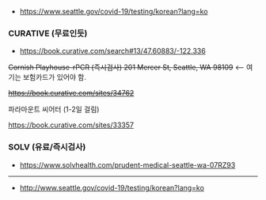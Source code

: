 * https://www.seattle.gov/covid-19/testing/korean?lang=ko




### CURATIVE (무료인듯) ###

* https://book.curative.com/search#13/47.60883/-122.336

~~Cornish Playhouse-rPCR (즉시검사)
201 Mercer St, Seattle, WA 98109~~  <-- 여기는 보험카드가 있어야 함.

~~https://book.curative.com/sites/34762~~

파라마운트 씨어터 (1-2일 걸림)

https://book.curative.com/sites/33357


### SOLV (유료/즉시검사) ###

* https://www.solvhealth.com/prudent-medical-seattle-wa-07RZ93



---


* http://www.seattle.gov/covid-19/testing/korean?lang=ko
